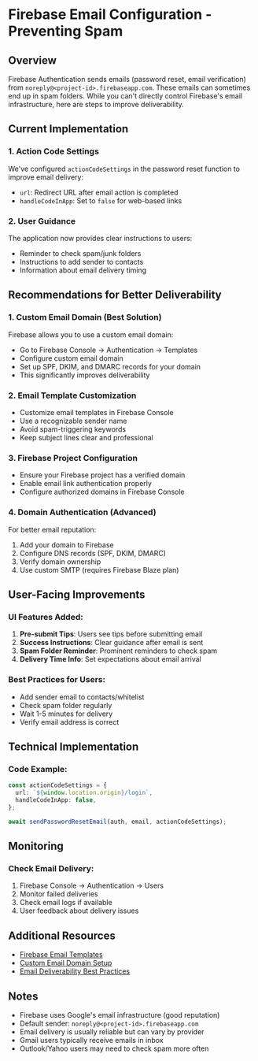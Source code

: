 # Firebase Email Configuration - Preventing Spam

## Overview
Firebase Authentication sends emails (password reset, email verification) from `noreply@<project-id>.firebaseapp.com`. These emails can sometimes end up in spam folders. While you can't directly control Firebase's email infrastructure, here are steps to improve deliverability.

## Current Implementation

### 1. Action Code Settings
We've configured `actionCodeSettings` in the password reset function to improve email delivery:
- `url`: Redirect URL after email action is completed
- `handleCodeInApp`: Set to `false` for web-based links

### 2. User Guidance
The application now provides clear instructions to users:
- Reminder to check spam/junk folders
- Instructions to add sender to contacts
- Information about email delivery timing

## Recommendations for Better Deliverability

### 1. Custom Email Domain (Best Solution)
Firebase allows you to use a custom email domain:
- Go to Firebase Console → Authentication → Templates
- Configure custom email domain
- Set up SPF, DKIM, and DMARC records for your domain
- This significantly improves deliverability

### 2. Email Template Customization
- Customize email templates in Firebase Console
- Use a recognizable sender name
- Avoid spam-triggering keywords
- Keep subject lines clear and professional

### 3. Firebase Project Configuration
- Ensure your Firebase project has a verified domain
- Enable email link authentication properly
- Configure authorized domains in Firebase Console

### 4. Domain Authentication (Advanced)
For better email reputation:
1. Add your domain to Firebase
2. Configure DNS records (SPF, DKIM, DMARC)
3. Verify domain ownership
4. Use custom SMTP (requires Firebase Blaze plan)

## User-Facing Improvements

### UI Features Added:
1. **Pre-submit Tips**: Users see tips before submitting email
2. **Success Instructions**: Clear guidance after email is sent
3. **Spam Folder Reminder**: Prominent reminders to check spam
4. **Delivery Time Info**: Set expectations about email arrival

### Best Practices for Users:
- Add sender email to contacts/whitelist
- Check spam folder regularly
- Wait 1-5 minutes for delivery
- Verify email address is correct

## Technical Implementation

### Code Example:
```typescript
const actionCodeSettings = {
  url: `${window.location.origin}/login`,
  handleCodeInApp: false,
};

await sendPasswordResetEmail(auth, email, actionCodeSettings);
```

## Monitoring

### Check Email Delivery:
1. Firebase Console → Authentication → Users
2. Monitor failed deliveries
3. Check email logs if available
4. User feedback about delivery issues

## Additional Resources

- [Firebase Email Templates](https://firebase.google.com/docs/auth/custom-email-handler)
- [Custom Email Domain Setup](https://firebase.google.com/docs/auth/email-action-handler)
- [Email Deliverability Best Practices](https://firebase.google.com/docs/auth/email-action-handler)

## Notes

- Firebase uses Google's email infrastructure (good reputation)
- Default sender: `noreply@<project-id>.firebaseapp.com`
- Email delivery is usually reliable but can vary by provider
- Gmail users typically receive emails in inbox
- Outlook/Yahoo users may need to check spam more often

